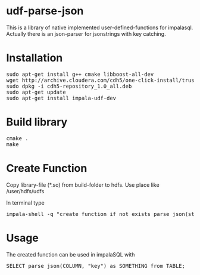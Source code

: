 # udf-parse-json

This is a library of native implemented user-defined-functions for impalasql. 
Actually there is an json-parser for jsonstrings with key catching.

# Installation

<pre>
sudo apt-get install g++ cmake libboost-all-dev
wget http://archive.cloudera.com/cdh5/one-click-install/trusty/amd64/cdh5-repository_1.0_all.deb
sudo dpkg -i cdh5-repository_1.0_all.deb
sudo apt-get update
sudo apt-get install impala-udf-dev
</pre>

# Build library
<pre>
cmake .
make
</pre>

# Create Function

Copy library-file (*.so) from build-folder to hdfs. 
Use place like /user/hdfs/udfs

In terminal type
<pre>
impala-shell -q "create function if not exists parse_json(string, string) returns string location '/user/hdfs/libparsejson.so' SYMBOL='ParseJSON';"
</pre>

# Usage
The created function can be used in impalaSQL with
<pre>
SELECT parse_json(COLUMN, "key") as SOMETHING from TABLE;
</pre>